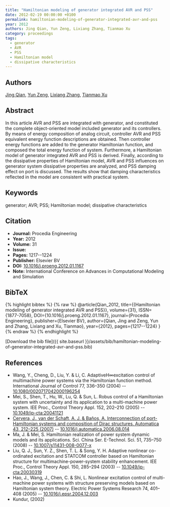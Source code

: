 ```yaml
---
title: "Hamiltonian modeling of generator integrated AVR and PSS"
date: 2012-02-19 00:00:00 +0100
permalink: hamiltonian-modeling-of-generator-integrated-avr-and-pss
year: 2012
authors: Jing Qian, Yun Zeng, Lixiang Zhang, Tianmao Xu
category: proceedings
tags:
  - generator
  - AVR
  - PSS
  - Hamiltonian model
  - dissipative characteristics
---
```

 
## Authors
[Jing Qian](authors/jing-qian), [Yun Zeng](authors/yun-zeng), [Lixiang Zhang](authors/lixiang-zhang), [Tianmao Xu](authors/tianmao-xu)
 
## Abstract
In this article AVR and PSS are integrated with generator, and constituted the complete object-oriented model included generator and its controllers. By means of energy composition of analog circuit, controller AVR and PSS equivalent energy function descriptions are obtained. Then controller energy functions are added to the generator Hamiltonian function, and composed the total energy function of system. Furthermore, a Hamiltonian model of generator integrated AVR and PSS is derived. Finally, according to the dissipative properties of Hamiltonian model, AVR and PSS influences on generator system dissipative properties are analyzed, and PSS damping effect on port is discussed. The results show that damping characteristics reflected in the model are consistent with practical system.
 
## Keywords
generator; AVR; PSS; Hamiltonian model; dissipative characteristics
 
## Citation
- **Journal:** Procedia Engineering
- **Year:** 2012
- **Volume:** 31
- **Issue:** 
- **Pages:** 1217--1224
- **Publisher:** Elsevier BV
- **DOI:** [10.1016/j.proeng.2012.01.1167](https://doi.org/10.1016/j.proeng.2012.01.1167)
- **Note:** International Conference on Advances in Computational Modeling and Simulation
 
## BibTeX
{% highlight bibtex %}
{% raw %}
@article{Qian_2012,
  title={{Hamiltonian modeling of generator integrated AVR and PSS}},
  volume={31},
  ISSN={1877-7058},
  DOI={10.1016/j.proeng.2012.01.1167},
  journal={Procedia Engineering},
  publisher={Elsevier BV},
  author={Qian, Jing and Zeng, Yun and Zhang, Lixiang and Xu, Tianmao},
  year={2012},
  pages={1217--1224}
}
{% endraw %}
{% endhighlight %}
 
[Download the bib file]({{ site.baseurl }}/assets/bib/hamiltonian-modeling-of-generator-integrated-avr-and-pss.bib)
 
## References
- Wang, Y., Cheng, D., Liu, Y. & Li, C. AdaptiveH∞excitation control of multimachine power systems via the Hamiltonian function method. International Journal of Control 77, 336–350 (2004) -- [10.1080/0020717042000196254](https://doi.org/10.1080/0020717042000196254)
- Mei, S., Shen, T., Hu, W., Lu, Q. & Sun, L. Robus                                    control of a Hamiltonian system with uncertainty and its application to a multi-machine power system. IEE Proc., Control Theory Appl. 152, 202–210 (2005) -- [10.1049/ip-cta:20041121](https://doi.org/10.1049/ip-cta:20041121)
- [Cervera, J., van der Schaft, A. J. & Baños, A. Interconnection of port-Hamiltonian systems and composition of Dirac structures. Automatica 43, 212–225 (2007)](interconnection-of-port-hamiltonian-systems-and-composition-of-dirac-structures) -- [10.1016/j.automatica.2006.08.014](https://doi.org/10.1016/j.automatica.2006.08.014)
- Ma, J. & Mei, S. Hamiltonian realization of power system dynamic models and its applications. Sci. China Ser. E-Technol. Sci. 51, 735–750 (2008) -- [10.1007/s11431-008-0077-x](https://doi.org/10.1007/s11431-008-0077-x)
- Liu, Q. J., Sun, Y. Z., Shen, T. L. & Song, Y. H. Adaptive nonlinear co-ordinated excitation and STATCOM controller based on Hamiltonian structure for multimachine-power-system stability enhancement. IEE Proc., Control Theory Appl. 150, 285–294 (2003) -- [10.1049/ip-cta:20030319](https://doi.org/10.1049/ip-cta:20030319)
- Hao, J., Wang, J., Chen, C. & Shi, L. Nonlinear excitation control of multi-machine power systems with structure preserving models based on Hamiltonian system theory. Electric Power Systems Research 74, 401–408 (2005) -- [10.1016/j.epsr.2004.12.003](https://doi.org/10.1016/j.epsr.2004.12.003)
- Kundur, (2002)

